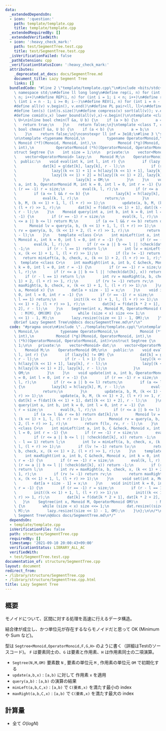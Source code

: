 ```yaml
---
data:
  _extendedDependsOn:
  - icon: ':question:'
    path: template/template.cpp
    title: template/template.cpp
  _extendedRequiredBy: []
  _extendedVerifiedWith:
  - icon: ':heavy_check_mark:'
    path: test/SegmentTree.test.cpp
    title: test/SegmentTree.test.cpp
  _isVerificationFailed: false
  _pathExtension: cpp
  _verificationStatusIcon: ':heavy_check_mark:'
  attributes:
    _deprecated_at_docs: docs/SegmentTree.md
    document_title: Lazy Segment Tree
    links: []
  bundledCode: "#line 2 \"template/template.cpp\"\n#include <bits/stdc++.h>\nusing\
    \ namespace std;\n#define ll long long\n#define rep(i, n) for (int i = 0; i <\
    \ n; i++)\n#define REP(i, n) for (int i = 1; i < n; i++)\n#define rev(i, n) for\
    \ (int i = n - 1; i >= 0; i--)\n#define REV(i, n) for (int i = n - 1; i > 0; i--)\n\
    #define all(v) v.begin(), v.end()\n#define PL pair<ll, ll>\n#define PI pair<int,int>\n\
    #define len(s) (int)s.size()\n#define compress(v) sort(all(v)); v.erase(unique(all(v)),v.end());\n\
    #define comid(v,x) lower_bound(all(v),x)-v.begin()\n\ntemplate <class T, class\
    \ U>\ninline bool chmin(T &a, U b) {\n    if (a > b) {\n        a = b;\n     \
    \   return true;\n    }\n    return false;\n}\ntemplate <class T, class U>\ninline\
    \ bool chmax(T &a, U b) {\n    if (a < b) {\n        a = b;\n        return true;\n\
    \    }\n    return false;\n}\nconstexpr ll inf = 3e18;\n#line 3 \"structure/SegmentTree.cpp\"\
    \n\ntemplate <typename Monoid,\n          typename OperatorMonoid,\n         \
    \ Monoid (*f)(Monoid, Monoid, int),\n          Monoid (*g)(Monoid, OperatorMonoid,\
    \ int),\n          OperatorMonoid (*h)(OperatorMonoid, OperatorMonoid, int)>\n\
    struct Segtree {\n    int size = 1;\n\n   private:\n    vector<Monoid> dat;\n\
    \    vector<OperatorMonoid> lazy;\n    Monoid M;\n    OperatorMonoid OM;\n\n \
    \  public:\n    void eval(int k, int l, int r) {\n        if (lazy[k] != OM) {\n\
    \            dat[k] = g(dat[k], lazy[k], r - l);\n            if (r - l > 1) {\n\
    \                lazy[(k << 1) + 1] = h(lazy[(k << 1) + 1], lazy[k], r - l);\n\
    \                lazy[(k << 1) + 2] = h(lazy[(k << 1) + 2], lazy[k], r - l);\n\
    \            }\n            lazy[k] = OM;\n        }\n    }\n    void update(int\
    \ a, int b, OperatorMonoid M, int k = 0, int l = 0, int r = -1) {\n        if\
    \ (r == -1) r = size;\n        eval(k, l, r);\n        if (r <= a || b <= l) return;\n\
    \        if (a <= l && r <= b) {\n            lazy[k] = h(lazy[k], M, r - l);\n\
    \            eval(k, l, r);\n            return;\n        }\n        update(a,\
    \ b, M, (k << 1) + 1, l, (l + r) >> 1);\n        update(a, b, M, (k << 1) + 2,\
    \ (l + r) >> 1, r);\n        dat[k] = f(dat[(k << 1) + 1], dat[(k << 1) + 2],\
    \ r - l);\n    }\n    Monoid query(int a, int b, int k = 0, int l = 0, int r =\
    \ -1) {\n        if (r == -1) r = size;\n        eval(k, l, r);\n        if (r\
    \ <= a || b <= l) return M;\n        if (a <= l && r <= b) return dat[k];\n  \
    \      Monoid lv = query(a, b, (k << 1) + 1, l, (l + r) >> 1);\n        Monoid\
    \ rv = query(a, b, (k << 1) + 2, (l + r) >> 1, r);\n        return f(lv, rv, r\
    \ - l);\n    }\n    template <class C>\n    int minLeft(int a, int b, C &check,\
    \ Monoid x, int k = 0, int l = 0, int r = -1) {\n        if (r == -1) r = size;\n\
    \        eval(k, l, r);\n        if (r <= a || b <= l || !check(dat[k], x)) return\
    \ -1;\n        if (r - l == 1) return l;\n        int lv = minLeft(a, b, check,\
    \ x, (k << 1) + 1, l, (l + r) >> 1);\n        if (lv != -1) return lv;\n     \
    \   return minLeft(a, b, check, x, (k << 1) + 2, (l + r) >> 1, r);\n    }\n  \
    \  template <class C>\n    int maxRight(int a, int b, C &check, Monoid x, int\
    \ k = 0, int l = 0, int r = -1) {\n        if (r == -1) r = size;\n        eval(k,\
    \ l, r);\n        if (r <= a || b <= l || !check(dat[k], x)) return -1;\n    \
    \    if (r - l == 1) return l;\n        int rv = maxRight(a, b, check, x, (k <<\
    \ 1) + 2, (l + r) >> 1, r);\n        if (rv != -1) return rv;\n        return\
    \ maxRight(a, b, check, x, (k << 1) + 1, l, (l + r) >> 1);\n    }\n    void set(int\
    \ a, Monoid x) {\n        dat[a + size - 1] = x;\n    }\n    void init(int k =\
    \ 0, int l = 0, int r = -1) {\n        if (r == -1) r = size;\n        if (r -\
    \ l == 1) return;\n        init((k << 1) + 1, l, (l + r) >> 1);\n        init((k\
    \ << 1) + 2, (l + r) >> 1, r);\n        dat[k] = f(dat[k * 2 + 1], dat[k * 2 +\
    \ 2], r - l);\n    }\n    Segtree(int x, Monoid M, OperatorMonoid OM)\n      \
    \  : M(M), OM(OM) {\n        while (size < x) size <<= 1;\n        dat.resize((size\
    \ << 1) - 1, M);\n        lazy.resize((size << 1) - 1, OM);\n    }\n};\n\n/*\n\
    @brief Lazy Segment Tree\n@docs docs/SegmentTree.md\n*/\n"
  code: "#pragma once\n#include \"../template/template.cpp\"\n\ntemplate <typename\
    \ Monoid,\n          typename OperatorMonoid,\n          Monoid (*f)(Monoid, Monoid,\
    \ int),\n          Monoid (*g)(Monoid, OperatorMonoid, int),\n          OperatorMonoid\
    \ (*h)(OperatorMonoid, OperatorMonoid, int)>\nstruct Segtree {\n    int size =\
    \ 1;\n\n   private:\n    vector<Monoid> dat;\n    vector<OperatorMonoid> lazy;\n\
    \    Monoid M;\n    OperatorMonoid OM;\n\n   public:\n    void eval(int k, int\
    \ l, int r) {\n        if (lazy[k] != OM) {\n            dat[k] = g(dat[k], lazy[k],\
    \ r - l);\n            if (r - l > 1) {\n                lazy[(k << 1) + 1] =\
    \ h(lazy[(k << 1) + 1], lazy[k], r - l);\n                lazy[(k << 1) + 2] =\
    \ h(lazy[(k << 1) + 2], lazy[k], r - l);\n            }\n            lazy[k] =\
    \ OM;\n        }\n    }\n    void update(int a, int b, OperatorMonoid M, int k\
    \ = 0, int l = 0, int r = -1) {\n        if (r == -1) r = size;\n        eval(k,\
    \ l, r);\n        if (r <= a || b <= l) return;\n        if (a <= l && r <= b)\
    \ {\n            lazy[k] = h(lazy[k], M, r - l);\n            eval(k, l, r);\n\
    \            return;\n        }\n        update(a, b, M, (k << 1) + 1, l, (l +\
    \ r) >> 1);\n        update(a, b, M, (k << 1) + 2, (l + r) >> 1, r);\n       \
    \ dat[k] = f(dat[(k << 1) + 1], dat[(k << 1) + 2], r - l);\n    }\n    Monoid\
    \ query(int a, int b, int k = 0, int l = 0, int r = -1) {\n        if (r == -1)\
    \ r = size;\n        eval(k, l, r);\n        if (r <= a || b <= l) return M;\n\
    \        if (a <= l && r <= b) return dat[k];\n        Monoid lv = query(a, b,\
    \ (k << 1) + 1, l, (l + r) >> 1);\n        Monoid rv = query(a, b, (k << 1) +\
    \ 2, (l + r) >> 1, r);\n        return f(lv, rv, r - l);\n    }\n    template\
    \ <class C>\n    int minLeft(int a, int b, C &check, Monoid x, int k = 0, int\
    \ l = 0, int r = -1) {\n        if (r == -1) r = size;\n        eval(k, l, r);\n\
    \        if (r <= a || b <= l || !check(dat[k], x)) return -1;\n        if (r\
    \ - l == 1) return l;\n        int lv = minLeft(a, b, check, x, (k << 1) + 1,\
    \ l, (l + r) >> 1);\n        if (lv != -1) return lv;\n        return minLeft(a,\
    \ b, check, x, (k << 1) + 2, (l + r) >> 1, r);\n    }\n    template <class C>\n\
    \    int maxRight(int a, int b, C &check, Monoid x, int k = 0, int l = 0, int\
    \ r = -1) {\n        if (r == -1) r = size;\n        eval(k, l, r);\n        if\
    \ (r <= a || b <= l || !check(dat[k], x)) return -1;\n        if (r - l == 1)\
    \ return l;\n        int rv = maxRight(a, b, check, x, (k << 1) + 2, (l + r) >>\
    \ 1, r);\n        if (rv != -1) return rv;\n        return maxRight(a, b, check,\
    \ x, (k << 1) + 1, l, (l + r) >> 1);\n    }\n    void set(int a, Monoid x) {\n\
    \        dat[a + size - 1] = x;\n    }\n    void init(int k = 0, int l = 0, int\
    \ r = -1) {\n        if (r == -1) r = size;\n        if (r - l == 1) return;\n\
    \        init((k << 1) + 1, l, (l + r) >> 1);\n        init((k << 1) + 2, (l +\
    \ r) >> 1, r);\n        dat[k] = f(dat[k * 2 + 1], dat[k * 2 + 2], r - l);\n \
    \   }\n    Segtree(int x, Monoid M, OperatorMonoid OM)\n        : M(M), OM(OM)\
    \ {\n        while (size < x) size <<= 1;\n        dat.resize((size << 1) - 1,\
    \ M);\n        lazy.resize((size << 1) - 1, OM);\n    }\n};\n\n/*\n@brief Lazy\
    \ Segment Tree\n@docs docs/SegmentTree.md\n*/"
  dependsOn:
  - template/template.cpp
  isVerificationFile: false
  path: structure/SegmentTree.cpp
  requiredBy: []
  timestamp: '2021-09-10 20:00:43+09:00'
  verificationStatus: LIBRARY_ALL_AC
  verifiedWith:
  - test/SegmentTree.test.cpp
documentation_of: structure/SegmentTree.cpp
layout: document
redirect_from:
- /library/structure/SegmentTree.cpp
- /library/structure/SegmentTree.cpp.html
title: Lazy Segment Tree
---
```

## 概要

モノイドについて、区間に対する処理を高速に行えるデータ構造。

結合律が成立し、かつ単位元が存在するならモノイドだと思って OK (Minimum や Sum など)。

型は ```Segtree<Monoid,OperatorMonoid,F,G,H>``` のように書く（詳細はTestのソースコード)。
```F``` は要素同士の、```G``` は要素と作用素、```H``` は作用素同士の二項演算。

- ```Segtree(N,M,OM)``` 要素数 ```N``` , 要素の単位元 ```M``` , 作用素の単位元 ```OM``` で初期化する
- ```update(a,b,x)``` : ```[a,b)``` に対して 作用素 ```x``` を適用
- ```query(a,b)``` : ```[a,b)``` の演算の結果
- ```minLeft(a,b,C,x)``` : ```[a,b)``` で ```C(要素,x)``` を満たす最小の index
- ```maxRight(a,b,C,x)``` : ```[a,b)``` で ```C(要素,x)``` を満たす最大の index

## 計算量

- 全て $O(log N)$